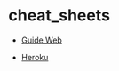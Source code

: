 # cheat_sheets

- [Guide Web](https://github.com/anderoma/cheat_sheets/blob/master/Guide_Web.md)

- [Heroku](https://github.com/anderoma/cheat_sheets/blob/master/Heroku.md)

